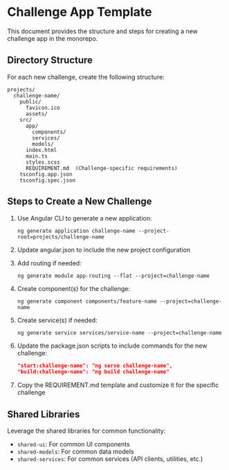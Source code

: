 # Challenge App Template

This document provides the structure and steps for creating a new challenge app in the monorepo.

## Directory Structure

For each new challenge, create the following structure:

```
projects/
  challenge-name/
    public/
      favicon.ico
      assets/
    src/
      app/
        components/
        services/
        models/
      index.html
      main.ts
      styles.scss
      REQUIREMENT.md  (Challenge-specific requirements)
    tsconfig.app.json
    tsconfig.spec.json
```

## Steps to Create a New Challenge

1. Use Angular CLI to generate a new application:
   ```
   ng generate application challenge-name --project-root=projects/challenge-name
   ```

2. Update angular.json to include the new project configuration

3. Add routing if needed:
   ```
   ng generate module app-routing --flat --project=challenge-name
   ```

4. Create component(s) for the challenge:
   ```
   ng generate component components/feature-name --project=challenge-name
   ```

5. Create service(s) if needed:
   ```
   ng generate service services/service-name --project=challenge-name
   ```

6. Update the package.json scripts to include commands for the new challenge:
   ```json
   "start:challenge-name": "ng serve challenge-name",
   "build:challenge-name": "ng build challenge-name"
   ```

7. Copy the REQUIREMENT.md template and customize it for the specific challenge

## Shared Libraries

Leverage the shared libraries for common functionality:

- `shared-ui`: For common UI components
- `shared-models`: For common data models
- `shared-services`: For common services (API clients, utilities, etc.)
